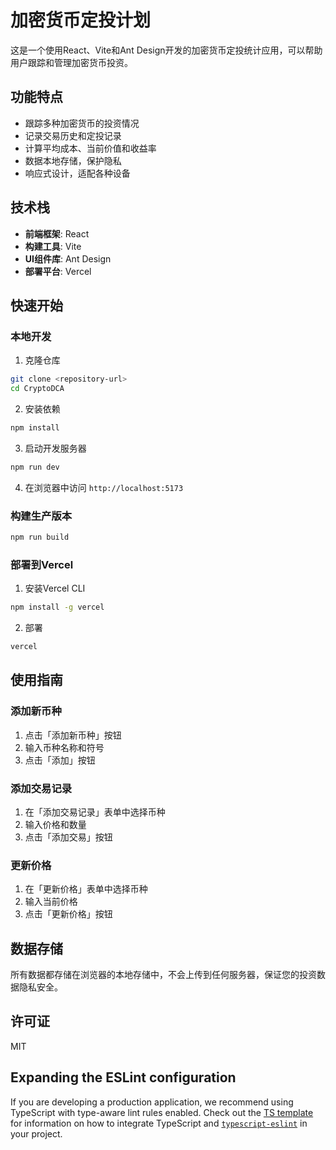 # 加密货币定投计划

这是一个使用React、Vite和Ant Design开发的加密货币定投统计应用，可以帮助用户跟踪和管理加密货币投资。

## 功能特点

- 跟踪多种加密货币的投资情况
- 记录交易历史和定投记录
- 计算平均成本、当前价值和收益率
- 数据本地存储，保护隐私
- 响应式设计，适配各种设备

## 技术栈

- **前端框架**: React
- **构建工具**: Vite
- **UI组件库**: Ant Design
- **部署平台**: Vercel

## 快速开始

### 本地开发

1. 克隆仓库
```bash
git clone <repository-url>
cd CryptoDCA
```

2. 安装依赖
```bash
npm install
```

3. 启动开发服务器
```bash
npm run dev
```

4. 在浏览器中访问 `http://localhost:5173`

### 构建生产版本

```bash
npm run build
```

### 部署到Vercel

1. 安装Vercel CLI
```bash
npm install -g vercel
```

2. 部署
```bash
vercel
```

## 使用指南

### 添加新币种

1. 点击「添加新币种」按钮
2. 输入币种名称和符号
3. 点击「添加」按钮

### 添加交易记录

1. 在「添加交易记录」表单中选择币种
2. 输入价格和数量
3. 点击「添加交易」按钮

### 更新价格

1. 在「更新价格」表单中选择币种
2. 输入当前价格
3. 点击「更新价格」按钮

## 数据存储

所有数据都存储在浏览器的本地存储中，不会上传到任何服务器，保证您的投资数据隐私安全。

## 许可证

MIT

## Expanding the ESLint configuration

If you are developing a production application, we recommend using TypeScript with type-aware lint rules enabled. Check out the [TS template](https://github.com/vitejs/vite/tree/main/packages/create-vite/template-react-ts) for information on how to integrate TypeScript and [`typescript-eslint`](https://typescript-eslint.io) in your project.
